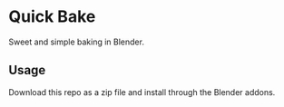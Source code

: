 # Quick Bake

Sweet and simple baking in Blender.

## Usage

Download this repo as a zip file and install through the Blender addons.
